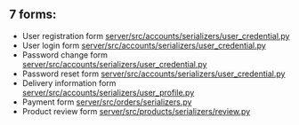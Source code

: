 ## 7 forms:

-   User registration form [server/src/accounts/serializers/user_credential.py](https://github.com/beatrisilieva/drf-react-gems/blob/main/server/src/accounts/serializers/user_credential.py)
-   User login form [server/src/accounts/serializers/user_credential.py](https://github.com/beatrisilieva/drf-react-gems/blob/main/server/src/accounts/serializers/user_credential.py)
-   Password change form [server/src/accounts/serializers/user_credential.py](https://github.com/beatrisilieva/drf-react-gems/blob/main/server/src/accounts/serializers/user_credential.py)
-   Password reset form [server/src/accounts/serializers/user_credential.py](https://github.com/beatrisilieva/drf-react-gems/blob/main/server/src/accounts/serializers/user_credential.py)
-   Delivery information form [server/src/accounts/serializers/user_profile.py](https://github.com/beatrisilieva/drf-react-gems/blob/main/server/src/accounts/serializers/user_profile.py)
-   Payment form [server/src/orders/serializers.py](https://github.com/beatrisilieva/drf-react-gems/blob/main/server/src/orders/serializers.py)
-   Product review form [server/src/products/serializers/review.py](https://github.com/beatrisilieva/drf-react-gems/blob/main/server/src/products/serializers/review.py)

